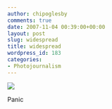 ```yaml
---
author: chipoglesby
comments: true
date: 2007-11-04 00:39:00+00:00
layout: post
slug: widespread
title: widespread
wordpress_id: 183
categories:
- Photojournalism
---
```


[![](http://bp0.blogger.com/_GlcbreYSTwI/Ry0U_6Jm22I/AAAAAAAAAKk/m9jZLZ4j0EM/s320/1103072039a-720947.jpg)](http://bp0.blogger.com/_GlcbreYSTwI/Ry0U_6Jm22I/AAAAAAAAAKk/m9jZLZ4j0EM/s1600-h/1103072039a-720947.jpg)

Panic
